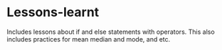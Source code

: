 # Lessons-learnt
Includes lessons about if and else statements with operators. This also includes practices for mean median and mode, and etc.
